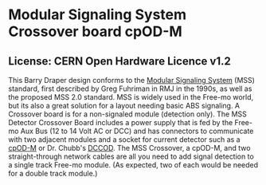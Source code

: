 # Modular Signaling System Crossover board cpOD-M
## License: CERN Open Hardware Licence v1.2


This Barry Draper design conforms to the 
[Modular Signaling System](http://modularsignalsystem.info/index.html)
(MSS) standard, first described by Greg Fuhriman in RMJ in the
1990s, as well as the proposed MSS 2.0 standard.  MSS is widely
used in the Free-mo world, but its also a great solution for a
layout needing basic ABS signaling.  A Crossover board is for a
non-signaled module (detection only).  The MSS Detector Crossover
Board includes a power supply that is fed by the Free-mo Aux Bus
(12 to 14 Volt AC or DCC) and has connectors to communicate with
two adjacent modules and a socket for current detector such as a
[cpOD-M](http://www.modelrailroadcontrolsystems.com/cpod-control-point-occupancy-detector/)
or Dr. Chubb's
[DCCOD](https://www.jlcenterprises.net/products/dcc-optimized-detector).
The MSS Crossover, a cpOD-M, and two straight-through network cables
are all you need to add signal detection to a single track Free-mo
module. (As expected, two of each would be needed for a double track
module.)



